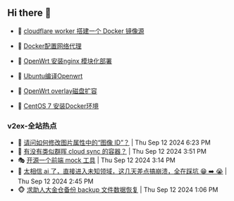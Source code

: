 ## Hi there 👋

<!--
**dkyg666/dkyg666** is a ✨ _special_ ✨ repository because its `README.md` (this file) appears on your GitHub profile.

Here are some ideas to get you started:

- 🔭 I’m currently working on ...
- 🌱 I’m currently learning ...
- 👯 I’m looking to collaborate on ...
- 🤔 I’m looking for help with ...
- 💬 Ask me about ...
- 📫 How to reach me: ...
- 😄 Pronouns: ...
- ⚡ Fun fact: ...
-->

<!-- BLOG-POST-LIST:START -->
- 🦩 [cloudflare worker 搭建一个 Docker 镜像源](http://blog.1996099.xyz/archives/cloudflare-worker-da-jian-yi-ge-docker-jing-xiang-zhan) 

- 🚦 [Docker配置网络代理](http://blog.1996099.xyz/archives/dockerpei-zhi-wang-luo-dai-li) 

- 🫶 [OpenWrt 安装nginx 模块化部署](http://blog.1996099.xyz/archives/openwrt-an-zhuang-nginx-mo-kuai-hua-bu-shu) 

- 🦄 [Ubuntu编译Openwrt](http://blog.1996099.xyz/archives/ubuntuzi-bian-yi-openwrt) 

- 🐻 [OpenWrt overlay磁盘扩容](http://blog.1996099.xyz/archives/openwrt-overlay) 

- 🤖 [CentOS 7 安装Docker环境](http://blog.1996099.xyz/archives/centos-docker) 
<!-- BLOG-POST-LIST:END -->

### v2ex-全站热点
<!-- v2ex:START -->
- 🥸 [请问如何修改图片属性中的“图像 ID”？](https://www.v2ex.com/t/1072462#reply0) | Thu Sep 12 2024 6:23 PM
- 🤗 [有没有类似群晖 cloud sync 的容器？](https://www.v2ex.com/t/1072453#reply0) | Thu Sep 12 2024 3:51 PM
- 🎭 [开源一个前端 mock 工具](https://www.v2ex.com/t/1072448#reply0) | Thu Sep 12 2024 3:14 PM
- 🥷 [太相信 ai 了，直接进入未知领域，这几天差点搞崩溃，全在踩坑 😁 ➡️ 😭](https://www.v2ex.com/t/1072443#reply9) | Thu Sep 12 2024 2:45 PM
- 🐵 [求助人大金仓备份 backup 文件数据恢复](https://www.v2ex.com/t/1072425#reply0) | Thu Sep 12 2024 1:06 PM<!-- v2ex:END -->

